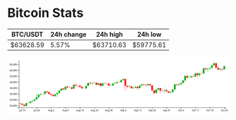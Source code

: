 # Bitcoin Stats

BTC/USDT|24h change|24h high|24h low|
|---|---|---|---|
|$63628.59|5.57%|$63710.63|$59775.61|

<img src="./chart.svg">
